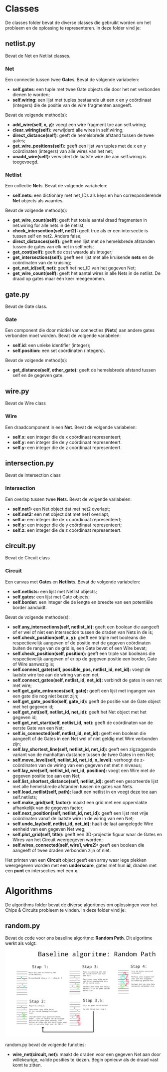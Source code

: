 # Classes
De classes folder bevat de diverse classes die gebruikt worden om het probleem en de oplossing te representeren. In deze folder vind je:

## netlist.py
Bevat de Net en Netlist classes.

### Net
Een connectie tussen twee **Gate**s. Bevat de volgende variabelen:
* **self.gates**: een tuple met twee Gate objects die door het net verbonden dienen te worden;
* **self.wiring**: een lijst met tuples bestaande uit een x en y coördinaat (integers) die de positie van de wire fragmenten aangeeft.

Bevat de volgende method(s):
* **add_wire(self, x, y):** voegt een wire fragment toe aan self.wiring;
* **clear_wiring(self):** verwijderd alle wires in self.wiring;
* **direct_distance(self)**: geeft de hemelsbrede afstand tussen de twee gates;
* **get_wire_positions(self):** geeft een lijst van tuples met de x en y coördinaten (integers) van alle wires van het net;
* **unadd_wire(self):** verwijdert de laatste wire die aan self.wiring is toegevoegd.

### Netlist
Een collectie **Net**s. Bevat de volgende variabelen:
* **self.nets:** een dictionary met net_IDs als keys en hun corresponderende **Net** objects als waardes.

Bevat de volgende method(s):
* **get_wire_count(self):** geeft het totale aantal draad fragmenten in net.wiring for alle nets in de netlist;
* **check_intersection(self, net2):** geeft true als er een intersectie is tussen self en net2. Anders false;
* **direct_distances(self):** geeft een lijst met de hemelsbrede afstanden tussen de gates van elk net in self.nets;
* **get_cost(self):** geeft de cost waarde als integer;
* **get_intersections(self):** geeft een lijst met alle kruisende **nets** en de coördinaten van de kruising;
* **get_net_id(self, net):** geeft het net_ID van het gegeven Net;
* **get_wire_count(self):** geeft het aantal wires in alle Nets in de netlist. De draad op gates maar één keer meegenomen.

## gate.py
Bevat de Gate class.

### Gate
Een component die door middel van connecties (**Net**s) aan andere gates verbonden moet worden. Bevat de volgende variabelen:
* **self.id**: een unieke identifier (integer);
* **self.position:** een set coördinaten (integers).

Bevat de volgende method(s):

* **get_distance(self, other_gate):** geeft de hemelsbrede afstand tussen self en de gegeven gate.

## wire.py
Bevat de Wire class

### Wire
Een draadcomponent in een **Net**. Bevat de volgende variabelen:
* **self.x:** een integer die de x coördinaat representeert;
* **self.y:** een integer die de y coördinaat representeert.
* **self.y:** een integer die de z coördinaat representeert.

## intersection.py
Bevat de Intersection class

### Intersection
Een overlap tussen twee **Net**s. Bevat de volgende variabelen:
* **self.net1:** een Net object dat met net2 overlapt;
* **self.net2:** een net object dat met net1 overlapt;
* **self.x:** een integer die de x coördinaat representeert;
* **self.y:** een integer die de y coördinaat representeert;
* **self.z:** een integer die de z coördinaat representeert.

## circuit.py
Bevat de Circuit class

### Circuit
Een canvas met **Gate**s en **Netlist**s. Bevat de volgende variabelen:
* **self.netlists:** een lijst met Netlist objects;
* **self.gates:** een lijst met Gate objects;
* **self.border:** een integer die de lengte en breedte van een potentiële border aanduidt.

Bevat de volgende methode(s):
* **self.any_intersections(self, netlist_id):** geeft een boolean die aangeeft of er wel of niet een intersection tussen de draden van Nets in de is;
* **self.check_position(self, x, y):** geeft een triple met booleans die respectievelijk aangeven of de positie met de gegeven coördinaten buiten de range van de grid is, een Gate bevat of een Wire bevat;
* **self.check_position(self, position):** geeft een triple van booleans die respectievelijk aangeven of er op de gegeven positie een border, Gate of Wire aanwezig is;
* **self.connect_gate(self, possible_pos, netlist_id, net_id):** voegt de laatste wire toe aan de wiring van een net;
* **self.connect_gates(self, netlist_id, net_id):** verbindt de gates in een net met wire;
* **self.get_gate_entrances(self, gate):** geeft een lijst met ingangen van een gate die nog niet bezet zijn;
* **self.get_gate_positio(self, gate_id):** geeft de positie van de Gate object met het gegeven id;
* **self.get_net(self, netlist_id, net_id):** geeft het Net object met het gegeven id;
* **self.get_net_start(self, netlist_id, net):** geeft de coördinaten van de eerste Gate van een Net;
* **self.is_connected(self, netlist_id, net_id):** geeft een boolean die aangeeft of de Gates in een Net wel of niet geldig met Wire verbonden zijn;
* **self.lay_shortest_line(self, netlist_id, net_id):** geeft een zigzaggende variant van de manhattan dustance tussen de twee Gates in een Net;
* **self.move_level(self, netlist_id, net_id, n_level):** verhoogt de z-coördinaten van de wiring van een gegeven net met n niveaus;
* **self.lay_wre(self, netlist_id, net_id, position):** voegt een Wire met de gegeven positie toe aan een Net;
* **self.list_shortest_distance(self, netlist_id):** geeft een gesorteerde lijst met alle hemelsbrede afstanden tussen de gates van Nets.
* **self.load_netlist(self, path):** laadt een netlist in en voegt deze toe aan self.netlists;
* **self.make_grid(self, factor):** maakt een grid met een oppervlakte afhankelijk van de gegeven factor;
* **self.next_position(self, netlist_id, net_id):** geeft een lijst met vrije coördinaten vanaf de laatste wire in de wiring van een Net;
* **self.undo_lay(self, netlist_id, net_id):** haalt de laat aangelegde Wire eenheid van een gegeven Net weg;
* **self.plot_grid(self, title):** geeft een 3D-projectie figuur waar de Gates en Wires van het Circuit weergegeven worden;
* **self.wires_connected(self, wire1, wire2):** geeft een boolean die aangeeft of twee draden verbonden zijn of niet.


Het printen van een **Circuit** object geeft een array waar lege plekken weergegeven worden met een **underscore**, gates met hun **id**, draden met een **punt** en intersecties met een **x**. 

# Algorithms
De algorithms folder bevat de diverse algoritmes om oplossingen voor het Chips & Circuits probleem te vinden. In deze folder vind je:

## random.py
Bevat de code voor ons baseline algoritme: **Random Path**. Dit algoritme werkt als volgt:
![Random Path Flowchart](../images/random_path_flowchart.png)

random.py bevat de volgende functies:

* **wire_net(circuit, net):** maakt de draden voor een gegeven Net aan door willekeurige, valide posities te kiezen. Begin opnieuw als de draad vast komt te zitten.
